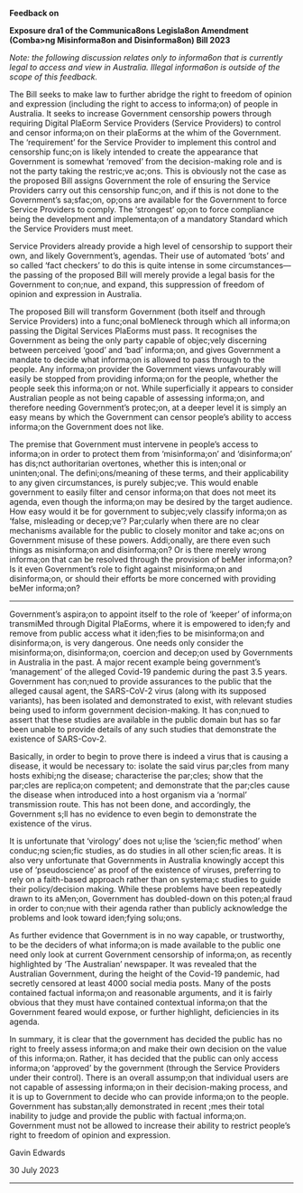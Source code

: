 **Feedback on**

**Exposure dra1 of the Communica8ons Legisla8on Amendment (Comba>ng Misinforma8on and**
**Disinforma8on) Bill 2023**

_Note: the following discussion relates only to informa6on that is currently legal to access and view in_
_Australia. Illegal informa6on is outside of the scope of this feedback._

The Bill seeks to make law to further abridge the right to freedom of opinion and expression
(including the right to access to informa;on) of people in Australia. It seeks to increase Government
censorship powers through requiring Digital PlaEorm Service Providers (Service Providers) to control
and censor informa;on on their plaEorms at the whim of the Government. The ‘requirement’ for the
Service Provider to implement this control and censorship func;on is likely intended to create the
appearance that Government is somewhat ‘removed’ from the decision-making role and is not the
party taking the restric;ve ac;ons. This is obviously not the case as the proposed Bill assigns
Government the role of ensuring the Service Providers carry out this censorship func;on, and if this
is not done to the Government’s sa;sfac;on, op;ons are available for the Government to force
Service Providers to comply. The ‘strongest’ op;on to force compliance being the development and
implementa;on of a mandatory Standard which the Service Providers must meet.

Service Providers already provide a high level of censorship to support their own, and likely
Government’s, agendas. Their use of automated ‘bots’ and so called ‘fact checkers’ to do this is quite
intense in some circumstances—the passing of the proposed Bill will merely provide a legal basis for
the Government to con;nue, and expand, this suppression of freedom of opinion and expression in
Australia.

The proposed Bill will transform Government (both itself and through Service Providers) into a
func;onal boMleneck through which all informa;on passing the Digital Services PlaEorms must pass.
It recognises the Government as being the only party capable of objec;vely discerning between
perceived ‘good’ and ‘bad’ informa;on, and gives Government a mandate to decide what
informa;on is allowed to pass through to the people. Any informa;on provider the Government
views unfavourably will easily be stopped from providing informa;on for the people, whether the
people seek this informa;on or not. While superficially it appears to consider Australian people as
not being capable of assessing informa;on, and therefore needing Government’s protec;on, at a
deeper level it is simply an easy means by which the Government can censor people’s ability to
access informa;on the Government does not like.

The premise that Government must intervene in people’s access to informa;on in order to protect
them from ‘misinforma;on’ and ‘disinforma;on’ has dis;nct authoritarian overtones, whether this is
inten;onal or uninten;onal. The defini;ons/meaning of these terms, and their applicability to any
given circumstances, is purely subjec;ve. This would enable government to easily filter and censor
informa;on that does not meet its agenda, even though the informa;on may be desired by the
target audience. How easy would it be for government to subjec;vely classify informa;on as ‘false,
misleading or decep;ve’? Par;cularly when there are no clear mechanisms available for the public to
closely monitor and take ac;ons on Government misuse of these powers. Addi;onally, are there
even such things as misinforma;on and disinforma;on? Or is there merely wrong informa;on that
can be resolved through the provision of beMer informa;on? Is it even Government’s role to fight
against misinforma;on and disinforma;on, or should their efforts be more concerned with providing
beMer informa;on?


-----

Government’s aspira;on to appoint itself to the role of ‘keeper’ of informa;on transmiMed through
Digital PlaEorms, where it is empowered to iden;fy and remove from public access what it iden;fies
to be misinforma;on and disinforma;on, is very dangerous. One needs only consider the
misinforma;on, disinforma;on, coercion and decep;on used by Governments in Australia in the
past. A major recent example being government’s ‘management’ of the alleged Covid-19 pandemic
during the past 3.5 years. Government has con;nued to provide assurances to the public that the
alleged causal agent, the SARS-CoV-2 virus (along with its supposed variants), has been isolated and
demonstrated to exist, with relevant studies being used to inform government decision-making. It
has con;nued to assert that these studies are available in the public domain but has so far been
unable to provide details of any such studies that demonstrate the existence of SARS-Cov-2.

Basically, in order to begin to prove there is indeed a virus that is causing a disease, it would be
necessary to: isolate the said virus par;cles from many hosts exhibi;ng the disease; characterise the
par;cles; show that the par;cles are replica;on competent; and demonstrate that the par;cles
cause the disease when introduced into a host organism via a ‘normal’ transmission route. This has
not been done, and accordingly, the Government s;ll has no evidence to even begin to demonstrate
the existence of the virus.

It is unfortunate that ‘virology’ does not u;lise the ‘scien;fic method’ when conduc;ng scien;fic
studies, as do studies in all other scien;fic areas. It is also very unfortunate that Governments in
Australia knowingly accept this use of ‘pseudoscience’ as proof of the existence of viruses, preferring
to rely on a faith-based approach rather than on systema;c studies to guide their policy/decision
making. While these problems have been repeatedly drawn to its aMen;on, Government has
doubled-down on this poten;al fraud in order to con;nue with their agenda rather than publicly
acknowledge the problems and look toward iden;fying solu;ons.

As further evidence that Government is in no way capable, or trustworthy, to be the deciders of what
informa;on is made available to the public one need only look at current Government censorship of
informa;on, as recently highlighted by ‘The Australian’ newspaper. It was revealed that the
Australian Government, during the height of the Covid-19 pandemic, had secretly censored at least
4000 social media posts. Many of the posts contained factual informa;on and reasonable arguments,
and it is fairly obvious that they must have contained contextual informa;on that the Government
feared would expose, or further highlight, deficiencies in its agenda.

In summary, it is clear that the government has decided the public has no right to freely assess
informa;on and make their own decision on the value of this informa;on. Rather, it has decided that
the public can only access informa;on ‘approved’ by the government (through the Service Providers
under their control). There is an overall assump;on that individual users are not capable of assessing
informa;on in their decision-making process, and it is up to Government to decide who can provide
informa;on to the people. Government has substan;ally demonstrated in recent ;mes their total
inability to judge and provide the public with factual informa;on. Government must not be allowed
to increase their ability to restrict people’s right to freedom of opinion and expression.

Gavin Edwards

30 July 2023


-----

